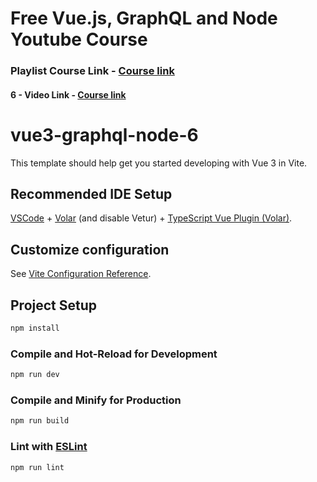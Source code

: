# Free Vue.js, GraphQL and Node Youtube Course

### Playlist Course Link - [Course link](https://www.youtube.com/playlist?list=PLQCmSnNFVYnTiC-pPY0SySbf-ZNGBwnaG)

#### 6 - Video Link - [Course link](https://www.youtube.com/watch?v=wqL6dc_YRAA&list=PLQCmSnNFVYnTiC-pPY0SySbf-ZNGBwnaG)

# vue3-graphql-node-6

This template should help get you started developing with Vue 3 in Vite.

## Recommended IDE Setup

[VSCode](https://code.visualstudio.com/) + [Volar](https://marketplace.visualstudio.com/items?itemName=johnsoncodehk.volar) (and disable Vetur) + [TypeScript Vue Plugin (Volar)](https://marketplace.visualstudio.com/items?itemName=johnsoncodehk.vscode-typescript-vue-plugin).

## Customize configuration

See [Vite Configuration Reference](https://vitejs.dev/config/).

## Project Setup

```sh
npm install
```

### Compile and Hot-Reload for Development

```sh
npm run dev
```

### Compile and Minify for Production

```sh
npm run build
```

### Lint with [ESLint](https://eslint.org/)

```sh
npm run lint
```
